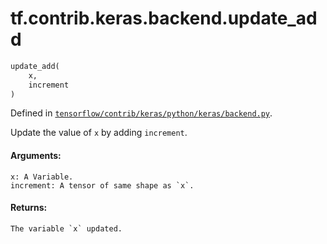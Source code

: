 <div itemscope itemtype="http://developers.google.com/ReferenceObject">
<meta itemprop="name" content="tf.contrib.keras.backend.update_add" />
</div>

# tf.contrib.keras.backend.update_add

``` python
update_add(
    x,
    increment
)
```



Defined in [`tensorflow/contrib/keras/python/keras/backend.py`](https://www.tensorflow.org/code/tensorflow/contrib/keras/python/keras/backend.py).

Update the value of `x` by adding `increment`.

#### Arguments:

    x: A Variable.
    increment: A tensor of same shape as `x`.


#### Returns:

    The variable `x` updated.